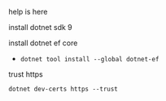 help is here


install dotnet sdk 9 

install dotnet ef core
- `dotnet tool install --global dotnet-ef`


trust https 

`dotnet dev-certs https --trust`